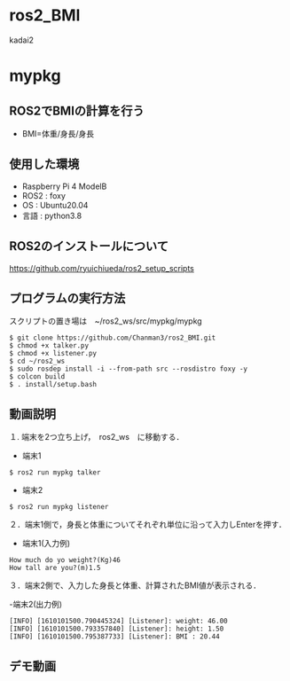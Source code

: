 # ros2_BMI
kadai2

# mypkg

## ROS2でBMIの計算を行う

- BMI=体重/身長/身長


## 使用した環境
- Raspberry Pi 4 ModelB
- ROS2 : foxy
- OS : Ubuntu20.04
- 言語 : python3.8

## ROS2のインストールについて
https://github.com/ryuichiueda/ros2_setup_scripts

## プログラムの実行方法

スクリプトの置き場は　~/ros2_ws/src/mypkg/mypkg

```
$ git clone https://github.com/Chanman3/ros2_BMI.git
$ chmod +x talker.py
$ chmod +x listener.py
$ cd ~/ros2_ws
$ sudo rosdep install -i --from-path src --rosdistro foxy -y
$ colcon build
$ . install/setup.bash
```


## 動画説明

１. 端末を2つ立ち上げ，　ros2_ws　に移動する．

- 端末1　
```
$ ros2 run mypkg talker
```

- 端末2
```
$ ros2 run mypkg listener
```

２．端末1側で，身長と体重についてそれぞれ単位に沿って入力しEnterを押す．

- 端末1(入力例)
```
How much do yo weight?(Kg)46
How tall are you?(m)1.5
```

３．端末2側で、入力した身長と体重、計算されたBMI値が表示される．

-端末2(出力例)　
```
[INFO] [1610101500.790445324] [Listener]: weight: 46.00
[INFO] [1610101500.793357840] [Listener]: height: 1.50
[INFO] [1610101500.795387733] [Listener]: BMI : 20.44
```



## デモ動画
